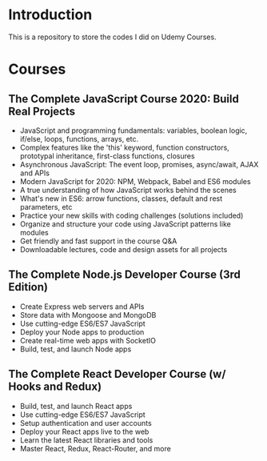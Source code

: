 
# Introduction

This is a repository to store the codes I did on Udemy Courses. 

# Courses
## The Complete JavaScript Course 2020: Build Real Projects
 - JavaScript and programming fundamentals: variables, boolean logic, if/else, loops, functions, arrays, etc.
 - Complex features like the 'this' keyword, function constructors, prototypal inheritance, first-class functions, closures
 - Asynchronous JavaScript: The event loop, promises, async/await, AJAX and APIs
 - Modern JavaScript for 2020: NPM, Webpack, Babel and ES6 modules
 - A true understanding of how JavaScript works behind the scenes
 - What's new in ES6: arrow functions, classes, default and rest parameters, etc    
 - Practice your new skills with coding challenges (solutions included)
 - Organize and structure your code using JavaScript patterns like modules
 - Get friendly and fast support in the course Q&A 
 - Downloadable lectures, code and design assets for all projects
## The Complete Node.js Developer Course (3rd Edition)
 - Create Express web servers and APIs
 - Store data with Mongoose and MongoDB
 - Use cutting-edge ES6/ES7 JavaScript
 - Deploy your Node apps to production
 - Create real-time web apps with SocketIO
 - Build, test, and launch Node apps
## The Complete React Developer Course (w/ Hooks and Redux)
- Build, test, and launch React apps
- Use cutting-edge ES6/ES7 JavaScript  
- Setup authentication and user accounts  
- Deploy your React apps live to the web
- Learn the latest React libraries and tools  
- Master React, Redux, React-Router, and more
